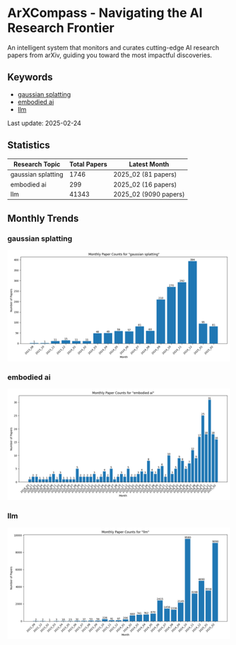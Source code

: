 # ArXCompass - Navigating the AI Research Frontier
An intelligent system that monitors and curates cutting-edge AI research papers from arXiv, guiding you toward the most impactful discoveries.

## Keywords

- [gaussian splatting](gaussian_splatting/)
- [embodied ai](embodied_ai/)
- [llm](llm/)

Last update: 2025-02-24

## Statistics

| Research Topic | Total Papers | Latest Month |
| --- | --- | --- |
| gaussian splatting | 1746 | 2025_02 (81 papers) |
| embodied ai | 299 | 2025_02 (16 papers) |
| llm | 41343 | 2025_02 (9090 papers) |

## Monthly Trends

### gaussian splatting

![Monthly Paper Counts for gaussian splatting](gaussian_splatting/monthly_stats.png)

### embodied ai

![Monthly Paper Counts for embodied ai](embodied_ai/monthly_stats.png)

### llm

![Monthly Paper Counts for llm](llm/monthly_stats.png)

